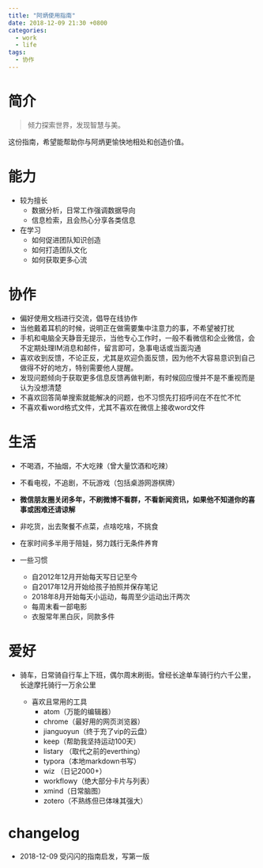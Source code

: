 ```yaml
---
title: "阿炳使用指南"
date: 2018-12-09 21:30 +0800
categories:
  - work
  - life
tags:
  - 协作
---
```


# 简介

> 倾力探索世界，发现智慧与美。

  这份指南，希望能帮助你与阿炳更愉快地相处和创造价值。

# 能力

  - 较为擅长
    - 数据分析，日常工作强调数据导向
    - 信息检索，且会热心分享各类信息
  - 在学习
    - 如何促进团队知识创造
    - 如何打造团队文化
    - 如何获取更多心流

# 协作

  - 偏好使用文档进行交流，倡导在线协作
  - 当他戴着耳机的时候，说明正在做需要集中注意力的事，不希望被打扰
  - 手机和电脑全天静音无提示，当他专心工作时，一般不看微信和企业微信，会不定期处理IM消息和邮件，留言即可，急事电话或当面沟通
  - 喜欢收到反馈，不论正反，尤其是欢迎负面反馈，因为他不大容易意识到自己做得不好的地方，特别需要他人提醒。
  - 发现问题倾向于获取更多信息反馈再做判断，有时候回应慢并不是不重视而是认为没想清楚
  - 不喜欢回答简单搜索就能解决的问题，也不习惯先打招呼问在不在忙不忙
  - 不喜欢看word格式文件，尤其不喜欢在微信上接收word文件

# 生活

  - 不喝酒，不抽烟，不大吃辣（曾大量饮酒和吃辣）
  - 不看电视，不追剧，不玩游戏（包括桌游网游棋牌）
  - **微信朋友圈关闭多年，不刷微博不看群，不看新闻资讯，如果他不知道你的喜事或困难还请谅解**
  - 非吃货，出去聚餐不点菜，点啥吃啥，不挑食
  - 在家时间多半用于陪娃，努力践行无条件养育

- 一些习惯
  - 自2012年12月开始每天写日记至今
  - 自2017年12月开始给孩子拍照并保存笔记
  - 2018年8月开始每天小运动，每周至少运动出汗两次
  - 每周末看一部电影
  - 衣服常年黑白灰，同款多件


# 爱好

  - 骑车，日常骑自行车上下班，偶尔周末刷街。曾经长途单车骑行约六千公里，长途摩托骑行一万余公里

    - 喜欢且常用的工具
      - atom（万能的编辑器）
      - chrome（最好用的网页浏览器）
      - jianguoyun（终于充了vip的云盘）
      - keep（帮助我坚持运动100天）
      - listary （取代之前的everthing）
      - typora（本地markdown书写）
      - wiz （日记2000+）
      - workflowy（绝大部分卡片与列表）
      - xmind（日常脑图）
      - zotero（不熟练但已体味其强大）



  # changelog
  - 2018-12-09 受闪闪的指南启发，写第一版
